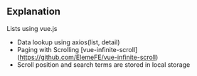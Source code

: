 ## Explanation
Lists using vue.js
- Data lookup using axios(list, detail)
- Paging with Scrolling 
  [vue-infinite-scroll] (https://github.com/ElemeFE/vue-infinite-scroll)
- Scroll position and search terms are stored in local storage
